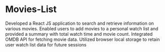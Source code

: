 # Movies-List
Developed a React JS application to search and retrieve information on various movies. Enabled users to add movies to a personal watch list and provided a summary with total watch time and movie count.  Integrated OMDB API for fetching movie data. Utilized browser local storage to retain user watch list data for future sessions
